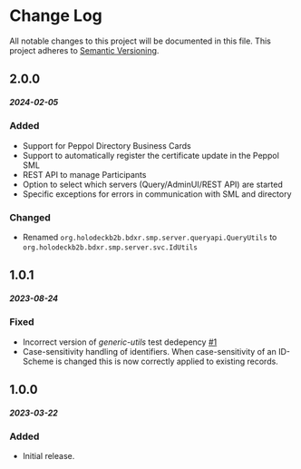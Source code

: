 # Change Log
All notable changes to this project will be documented in this file.
This project adheres to [Semantic Versioning](http://semver.org/).

## 2.0.0
##### 2024-02-05
### Added
* Support for Peppol Directory Business Cards
* Support to automatically register the certificate update in the Peppol SML
* REST API to manage Participants
* Option to select which servers (Query/AdminUI/REST API) are started
* Specific exceptions for errors in communication with SML and directory

### Changed
* Renamed `org.holodeckb2b.bdxr.smp.server.queryapi.QueryUtils`  to `org.holodeckb2b.bdxr.smp.server.svc.IdUtils`

## 1.0.1
##### 2023-08-24
### Fixed
* Incorrect version of _generic-utils_ test dedepency [#1](https://github.com/holodeck-b2b/Holodeck-SMP/issues/1)
* Case-sensitivity handling of identifiers. When case-sensitivity of an ID-Scheme is changed this is now correctly
  applied to existing records.

## 1.0.0
##### 2023-03-22
### Added
* Initial release.

